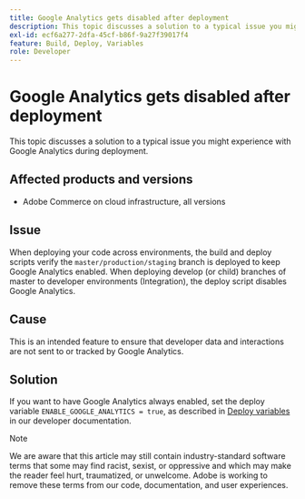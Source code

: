 ```yaml
---
title: Google Analytics gets disabled after deployment
description: This topic discusses a solution to a typical issue you might experience with Google Analytics during deployment.
exl-id: ecf6a277-2dfa-45cf-b86f-9a27f39017f4
feature: Build, Deploy, Variables
role: Developer
---
```

# Google Analytics gets disabled after deployment

This topic discusses a solution to a typical issue you might experience with Google Analytics during deployment.

## Affected products and versions

* Adobe Commerce on cloud infrastructure, all versions

## Issue

When deploying your code across environments, the build and deploy scripts verify the `master/production/staging` branch is deployed to keep Google Analytics enabled. When deploying develop (or child) branches of master to developer environments (Integration), the deploy script disables Google Analytics.

## Cause

This is an intended feature to ensure that developer data and interactions are not sent to or tracked by Google Analytics.

## Solution

If you want to have Google Analytics always enabled, set the deploy variable `ENABLE_GOOGLE_ANALYTICS = true`, as described in [Deploy variables](https://experienceleague.adobe.com/en/docs/commerce-cloud-service/user-guide/configure/env/stage/variables-deploy#enable_google_analytics) in our developer documentation.

>[!NOTE]
>
>We are aware that this article may still contain industry-standard software terms that some may find racist, sexist, or oppressive and which may make the reader feel hurt, traumatized, or unwelcome. Adobe is working to remove these terms from our code, documentation, and user experiences.
